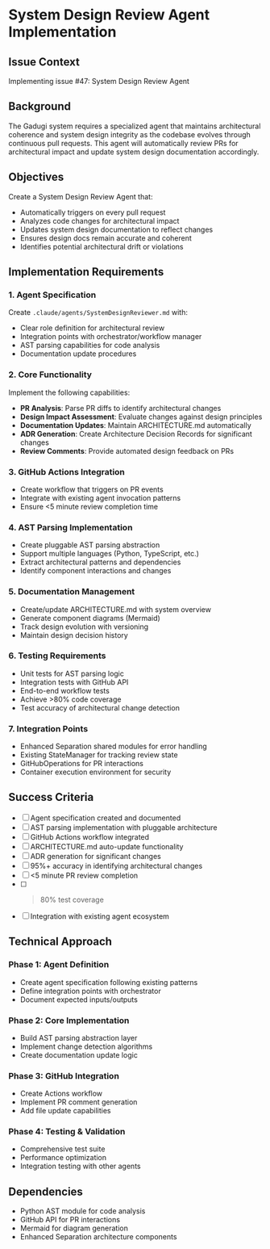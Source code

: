 # System Design Review Agent Implementation

## Issue Context
Implementing issue #47: System Design Review Agent

## Background
The Gadugi system requires a specialized agent that maintains architectural coherence and system design integrity as the codebase evolves through continuous pull requests. This agent will automatically review PRs for architectural impact and update system design documentation accordingly.

## Objectives
Create a System Design Review Agent that:
- Automatically triggers on every pull request
- Analyzes code changes for architectural impact
- Updates system design documentation to reflect changes
- Ensures design docs remain accurate and coherent
- Identifies potential architectural drift or violations

## Implementation Requirements

### 1. Agent Specification
Create `.claude/agents/SystemDesignReviewer.md` with:
- Clear role definition for architectural review
- Integration points with orchestrator/workflow manager
- AST parsing capabilities for code analysis
- Documentation update procedures

### 2. Core Functionality
Implement the following capabilities:
- **PR Analysis**: Parse PR diffs to identify architectural changes
- **Design Impact Assessment**: Evaluate changes against design principles
- **Documentation Updates**: Maintain ARCHITECTURE.md automatically
- **ADR Generation**: Create Architecture Decision Records for significant changes
- **Review Comments**: Provide automated design feedback on PRs

### 3. GitHub Actions Integration
- Create workflow that triggers on PR events
- Integrate with existing agent invocation patterns
- Ensure <5 minute review completion time

### 4. AST Parsing Implementation
- Create pluggable AST parsing abstraction
- Support multiple languages (Python, TypeScript, etc.)
- Extract architectural patterns and dependencies
- Identify component interactions and changes

### 5. Documentation Management
- Create/update ARCHITECTURE.md with system overview
- Generate component diagrams (Mermaid)
- Track design evolution with versioning
- Maintain design decision history

### 6. Testing Requirements
- Unit tests for AST parsing logic
- Integration tests with GitHub API
- End-to-end workflow tests
- Achieve >80% code coverage
- Test accuracy of architectural change detection

### 7. Integration Points
- Enhanced Separation shared modules for error handling
- Existing StateManager for tracking review state
- GitHubOperations for PR interactions
- Container execution environment for security

## Success Criteria
- [ ] Agent specification created and documented
- [ ] AST parsing implementation with pluggable architecture
- [ ] GitHub Actions workflow integrated
- [ ] ARCHITECTURE.md auto-update functionality
- [ ] ADR generation for significant changes
- [ ] 95%+ accuracy in identifying architectural changes
- [ ] <5 minute PR review completion
- [ ] >80% test coverage
- [ ] Integration with existing agent ecosystem

## Technical Approach

### Phase 1: Agent Definition
- Create agent specification following existing patterns
- Define integration points with orchestrator
- Document expected inputs/outputs

### Phase 2: Core Implementation
- Build AST parsing abstraction layer
- Implement change detection algorithms
- Create documentation update logic

### Phase 3: GitHub Integration
- Create Actions workflow
- Implement PR comment generation
- Add file update capabilities

### Phase 4: Testing & Validation
- Comprehensive test suite
- Performance optimization
- Integration testing with other agents

## Dependencies
- Python AST module for code analysis
- GitHub API for PR interactions
- Mermaid for diagram generation
- Enhanced Separation architecture components
